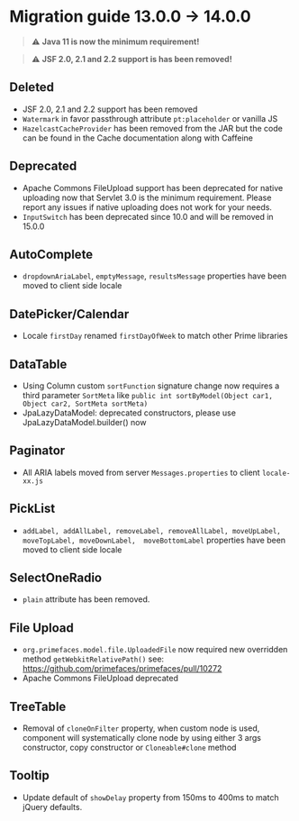 # Migration guide 13.0.0 -> 14.0.0

> :warning: **Java 11 is now the minimum requirement!**

> :warning: **JSF 2.0, 2.1 and 2.2 support is has been removed!**

## Deleted
  * JSF 2.0, 2.1 and 2.2 support has been removed
  * `Watermark` in favor passthrough attribute `pt:placeholder` or vanilla JS
  * `HazelcastCacheProvider` has been removed from the JAR but the code can be found in the Cache documentation along with Caffeine
  
## Deprecated
  * Apache Commons FileUpload support has been deprecated for native uploading now that Servlet 3.0 is the minimum requirement. Please report any issues if native uploading does not work for your needs.
  * `InputSwitch` has been deprecated since 10.0 and will be removed in 15.0.0

## AutoComplete
  * `dropdownAriaLabel`, `emptyMessage`, `resultsMessage` properties have been moved to client side locale

## DatePicker/Calendar
  * Locale `firstDay` renamed `firstDayOfWeek` to match other Prime libraries
  
## DataTable
  * Using Column custom `sortFunction` signature change now requires a third parameter `SortMeta` like `public int sortByModel(Object car1, Object car2, SortMeta sortMeta)`
  * JpaLazyDataModel: deprecated constructors, please use JpaLazyDataModel.builder() now

## Paginator
  * All ARIA labels moved from server `Messages.properties` to client `locale-xx.js`
  
## PickList
  * `addLabel, addAllLabel, removeLabel, removeAllLabel, moveUpLabel,  moveTopLabel, moveDownLabel,  moveBottomLabel` properties have been moved to client side locale

## SelectOneRadio
  * `plain` attribute has been removed.

## File Upload
  * `org.primefaces.model.file.UploadedFile` now required new overridden method `getWebkitRelativePath()` see: https://github.com/primefaces/primefaces/pull/10272
  * Apache Commons FileUpload deprecated

## TreeTable
  * Removal of `cloneOnFilter` property, when custom node is used, component will systematically clone node by using either 3 args constructor, copy constructor or `Cloneable#clone` method 

## Tooltip
  * Update default of `showDelay` property from 150ms to 400ms to match jQuery defaults. 
